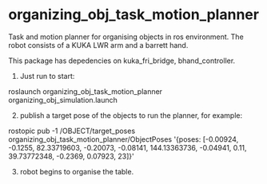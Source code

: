 # organizing_obj_task_motion_planner
Task and motion planner for organising objects in ros environment. The robot consists of a KUKA LWR arm and a barrett hand. 

This package has depedencies on kuka_fri_bridge, bhand_controller. 

1. Just run to start:

roslaunch organizing_obj_task_motion_planner organizing_obj_simulation.launch

2. publish a target pose of the objects to run the planner, for example:

rostopic pub -1 /OBJECT/target_poses organizing_obj_task_motion_planner/ObjectPoses '{poses: [-0.00924, -0.1255, 82.33719603, -0.20073, -0.08141, 144.13363736, -0.04941, 0.11, 39.73772348, -0.2369, 0.07923, 23]}'

3. robot begins to organise the table.
